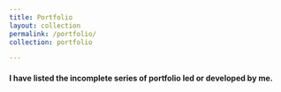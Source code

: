 ```yaml
---
title: Portfolio
layout: collection
permalink: /portfolio/
collection: portfolio

---
```


#### I have listed the incomplete series of portfolio led or developed by me.
